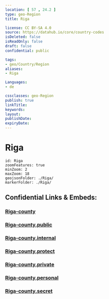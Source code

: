```yaml
---
location: [ 57 , 24.2 ] 
type: geo-Region
title: Riga

license: CC BY-SA 4.0
source: https://datahub.io/core/country-codes
isDeleted: false
isReadOnly: false
draft: false
confidential: public

tags:
- geo/Country/Region
aliases:
- Riga

Languages:
- de

cssclasses: geo-Region
publish: true
linkTitle: 
keywords: 
layout: 
publishDate: 
expiryDate: 
---
```


# Riga

```leaflet
id: Riga
zoomFeatures: true 
minZoom: 2 
maxZoom: 18
geojsonFolder: ./Riga/
markerFolder: ./Riga/
```


## Confidential Links & Embeds: 

### [Riga-county](/_Standards/Earth/Continent/Europe/Europe~North/Latvia/Regions~Latvia/Riga/counties~Riga/Riga-county.md) 

### [Riga-county.public](/_public/Earth/Continent/Europe/Europe~North/Latvia/Regions~Latvia/Riga/counties~Riga/Riga-county.public.md) 

### [Riga-county.internal](/_internal/Earth/Continent/Europe/Europe~North/Latvia/Regions~Latvia/Riga/counties~Riga/Riga-county.internal.md) 

### [Riga-county.protect](/_protect/Earth/Continent/Europe/Europe~North/Latvia/Regions~Latvia/Riga/counties~Riga/Riga-county.protect.md) 

### [Riga-county.private](/_private/Earth/Continent/Europe/Europe~North/Latvia/Regions~Latvia/Riga/counties~Riga/Riga-county.private.md) 

### [Riga-county.personal](/_personal/Earth/Continent/Europe/Europe~North/Latvia/Regions~Latvia/Riga/counties~Riga/Riga-county.personal.md) 

### [Riga-county.secret](/_secret/Earth/Continent/Europe/Europe~North/Latvia/Regions~Latvia/Riga/counties~Riga/Riga-county.secret.md)

